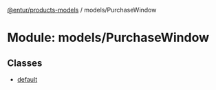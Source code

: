 [@entur/products-models](../README.md) / models/PurchaseWindow

# Module: models/PurchaseWindow

## Classes

- [default](../classes/models_PurchaseWindow.default.md)
